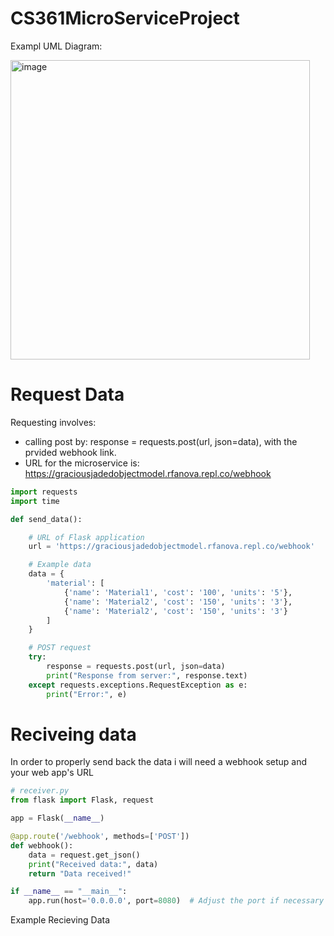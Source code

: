 # CS361MicroServiceProject
Exampl UML Diagram: 

<img width="479" alt="image" src="https://github.com/RubenBravoLugo/CS361MicroServiceProject/assets/71678992/8325c7c9-b624-41fe-949b-aeb299c849cb">


# Request Data
Requesting involves:  
- calling post by: response = requests.post(url, json=data), with the prvided webhook link.
- URL for the microservice is: https://graciousjadedobjectmodel.rfanova.repl.co/webhook

```python
import requests
import time

def send_data():

    # URL of Flask application
    url = 'https://graciousjadedobjectmodel.rfanova.repl.co/webhook'

    # Example data 
    data = {
        'material': [
            {'name': 'Material1', 'cost': '100', 'units': '5'},
            {'name': 'Material2', 'cost': '150', 'units': '3'},
            {'name': 'Material2', 'cost': '150', 'units': '3'}
        ]
    }

    # POST request
    try:
        response = requests.post(url, json=data)
        print("Response from server:", response.text)
    except requests.exceptions.RequestException as e:
        print("Error:", e)
```

        
# Reciveing data
In order to properly  send back the data i will need a webhook setup and your web app's URL

```python
# receiver.py
from flask import Flask, request

app = Flask(__name__)

@app.route('/webhook', methods=['POST'])
def webhook():
    data = request.get_json()
    print("Received data:", data)
    return "Data received!"

if __name__ == "__main__":
    app.run(host='0.0.0.0', port=8080)  # Adjust the port if necessary
```


Example Recieving Data
